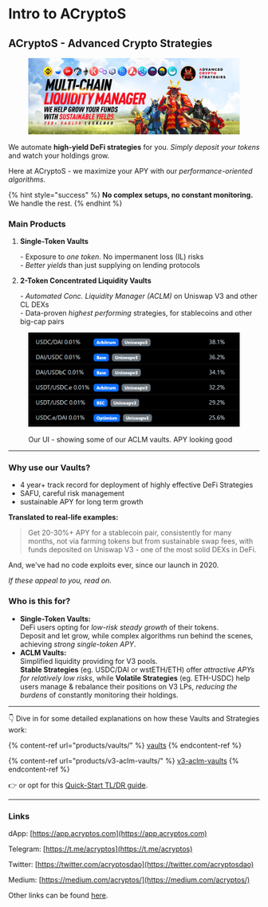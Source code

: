 # Intro to ACryptoS

## ACryptoS - Advanced Crypto Strategies

<figure><img src="https://raw.githubusercontent.com/acryptos/docs.acryptos.com/master/images/Banner%20-%20Multichain%20Liquidity%20Manager%2001.jpg" alt=""><figcaption></figcaption></figure>

We automate **high-yield DeFi strategies** for you. _Simply deposit your tokens_ and watch your holdings grow.

Here at ACryptoS - we maximize your APY with our _performance-oriented algorithms_.

{% hint style="success" %}
**No complex setups, no constant monitoring.** We handle the rest.
{% endhint %}

### Main Products

1.  **Single-Token Vaults**

    \- Exposure to _one token_. No impermanent loss (IL) risks\
    \- _Better yields_ than just supplying on lending protocols
2.  **2-Token Concentrated Liquidity Vaults**

    \- _Automated Conc. Liquidity Manager (ACLM)_ on Uniswap V3 and other CL DEXs\
    \- Data-proven _highest performing_ strategies, for stablecoins and other big-cap pairs

<figure><img src="https://raw.githubusercontent.com/acryptos/docs.acryptos.com/master/images/Docs%20-%20UI%20stablecoins%20summary.png" alt=""><figcaption><p>Our UI - showing some of our ACLM vaults. APY looking good</p></figcaption></figure>

***

### Why use our Vaults?

* 4 year+ track record for deployment of highly effective DeFi Strategies
* SAFU, careful risk management
* sustainable APY for long term growth

**Translated to real-life examples:**

> Get 20-30%+ APY for a stablecoin pair, consistently for many months, not via farming tokens but from sustainable swap fees, with funds deposited on Uniswap V3 - one of the most solid DEXs in DeFi.

And, we've had no code exploits ever, since our launch in 2020.

_If these appeal to you, read on._

### Who is this for?

* **Single-Token Vaults:**\
  DeFi users opting for _low-risk steady growth_ of their tokens.\
  Deposit and let grow, while complex algorithms run behind the scenes, achieving _strong single-token APY_.
* **ACLM Vaults:**\
  Simplified liquidity providing for V3 pools.\
  **Stable Strategies** (eg. USDC/DAI or wstETH/ETH) offer _attractive APYs for relatively low risks_, while **Volatile Strategies** (eg. ETH-USDC) help users manage & rebalance their positions on V3 LPs, _reducing the burdens_ of constantly monitoring their holdings.

***

👇 Dive in for some detailed explanations on how these Vaults and Strategies work:

{% content-ref url="products/vaults/" %}
[vaults](products/vaults/)
{% endcontent-ref %}

{% content-ref url="products/v3-aclm-vaults/" %}
[v3-aclm-vaults](products/v3-aclm-vaults/)
{% endcontent-ref %}

👉 or opt for this [Quick-Start TL/DR guide](quick-start-guide.md).

***

### Links

dApp: [https://app.acryptos.com](https://app.acryptos.com)

Telegram: [https://t.me/acryptos](https://t.me/acryptos)

Twitter: [https://twitter.com/acryptosdao](https://twitter.com/acryptosdao)

Medium: [https://medium.com/acryptos/](https://medium.com/acryptos/)

Other links can be found [here](community.md).
